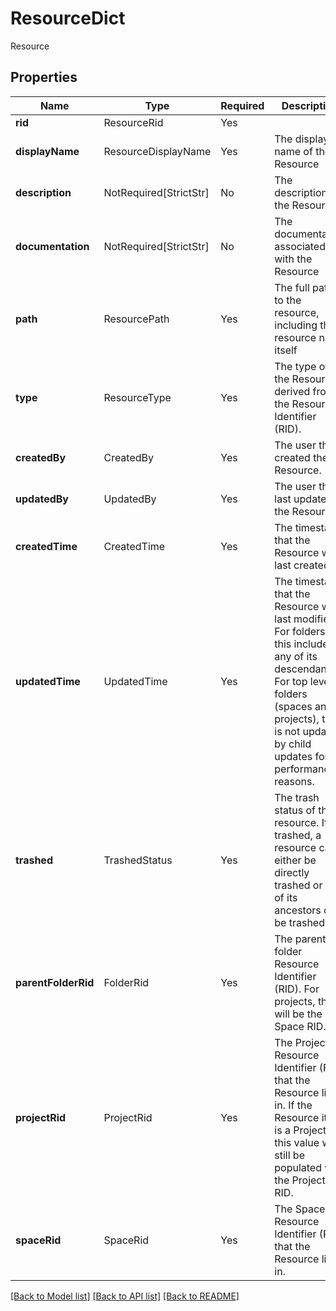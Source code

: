 # ResourceDict

Resource

## Properties
| Name | Type | Required | Description |
| ------------ | ------------- | ------------- | ------------- |
**rid** | ResourceRid | Yes |  |
**displayName** | ResourceDisplayName | Yes | The display name of the Resource |
**description** | NotRequired[StrictStr] | No | The description of the Resource |
**documentation** | NotRequired[StrictStr] | No | The documentation associated with the Resource |
**path** | ResourcePath | Yes | The full path to the resource, including the resource name itself |
**type** | ResourceType | Yes | The type of the Resource derived from the Resource Identifier (RID). |
**createdBy** | CreatedBy | Yes | The user that created the Resource. |
**updatedBy** | UpdatedBy | Yes | The user that last updated the Resource. |
**createdTime** | CreatedTime | Yes | The timestamp that the Resource was last created. |
**updatedTime** | UpdatedTime | Yes | The timestamp that the Resource was last modified. For folders, this includes any of its descendants. For top level folders (spaces and projects), this is not updated by child updates for performance reasons.  |
**trashed** | TrashedStatus | Yes | The trash status of the resource. If trashed, a resource can either be directly trashed or one of its ancestors can be trashed.  |
**parentFolderRid** | FolderRid | Yes | The parent folder Resource Identifier (RID). For projects, this will be the Space RID. |
**projectRid** | ProjectRid | Yes | The Project Resource Identifier (RID) that the Resource lives in. If the Resource itself is a Project, this value will still be populated with the Project RID.  |
**spaceRid** | SpaceRid | Yes | The Space Resource Identifier (RID) that the Resource lives in.  |


[[Back to Model list]](../../../../README.md#models-v2-link) [[Back to API list]](../../../../README.md#apis-v2-link) [[Back to README]](../../../../README.md)

